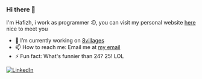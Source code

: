 ### Hi there 👋

<!--
**hafizhrf/hafizhrf** is a ✨ _special_ ✨ repository because its `README.md` (this file) appears on your GitHub profile.

Here are some ideas to get you started:

- 🔭 I’m currently working on ...
- 🌱 I’m currently learning ...
- 👯 I’m looking to collaborate on ...
- 🤔 I’m looking for help with ...
- 💬 Ask me about ...
- 📫 How to reach me: ...
- 😄 Pronouns: ...
- ⚡ Fun fact: ...
-->
I'm Hafizh, i work as programmer :D, you can visit my personal website [here](https://me.hafizhrf.vercel.app/)
nice to meet you


- 🔭 I’m currently working on [8villages](https://github.com/8villages)
- 📫 How to reach me: Email me at [my email](https://mail.google.com/mail/?view=cm&fs=1&to=hafizhrf@yahoo.com&su=&body=)
- ⚡ Fun fact: What's funnier than 24? 25! LOL

<a href="https://www.linkedin.com/in/hafizhrf/"><img src="https://img.shields.io/badge/LinkedIn--_.svg?style=social&logo=linkedin" alt="LinkedIn"></a>
